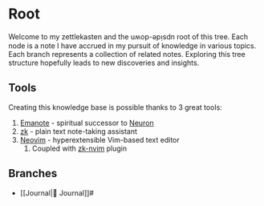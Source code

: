 # Root

Welcome to my zettlekasten and the uʍop-ǝpᴉsdn root of this tree.
Each node is a note I have accrued in my pursuit of knowledge in various topics.
Each branch represents a collection of related notes.
Exploring this tree structure hopefully leads to new discoveries and insights.

## Tools

Creating this knowledge base is possible thanks to 3 great tools:

1. [Emanote](https://emanote.srid.ca/) - spiritual successor to [Neuron](https://neuron.zettel.page/)
1. [zk](https://github.com/mickael-menu/zk) - plain text note-taking assistant
1. [Neovim](https://neovim.io/) - hyperextensible Vim-based text editor
    1. Coupled with [zk-nvim](https://github.com/mickael-menu/zk-nvim) plugin

## Branches

- [[Journal|:notebook: Journal]]#
